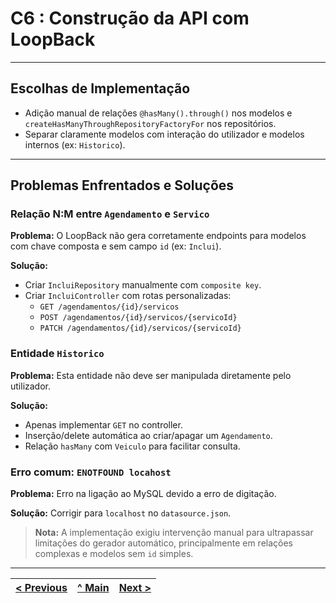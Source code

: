 # C6 : Construção da API com LoopBack

---

## Escolhas de Implementação

- Adição manual de relações `@hasMany().through()` nos modelos e `createHasManyThroughRepositoryFactoryFor` nos repositórios.
- Separar claramente modelos com interação do utilizador e modelos internos (ex: `Historico`).

---

## Problemas Enfrentados e Soluções

### Relação N:M entre `Agendamento` e `Servico`

**Problema:** O LoopBack não gera corretamente endpoints para modelos com chave composta e sem campo `id` (ex: `Inclui`).

**Solução:**
- Criar `IncluiRepository` manualmente com `composite key`.
- Criar `IncluiController` com rotas personalizadas:
  - `GET /agendamentos/{id}/servicos`
  - `POST /agendamentos/{id}/servicos/{servicoId}`
  - `PATCH /agendamentos/{id}/servicos/{servicoId}`

### Entidade `Historico`

**Problema:** Esta entidade não deve ser manipulada diretamente pelo utilizador.

**Solução:**
- Apenas implementar `GET` no controller.
- Inserção/delete automática ao criar/apagar um `Agendamento`.
- Relação `hasMany` com `Veiculo` para facilitar consulta.

### Erro comum: `ENOTFOUND locahost`

**Problema:** Erro na ligação ao MySQL devido a erro de digitação.

**Solução:** Corrigir para `localhost` no `datasource.json`.

> **Nota:** A implementação exigiu intervenção manual para ultrapassar limitações do gerador automático, principalmente em relações complexas e modelos sem `id` simples.

---

| [< Previous](RPF05.md) | [^ Main](../../README.md) | [Next >](RPF07.md) |
|:----------------------------------:|:----------------------------------:|:----------------------------------:|
